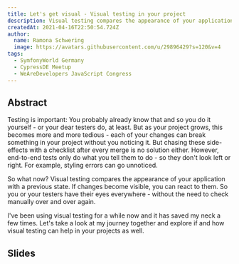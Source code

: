 ```yaml
---
title: Let's get visual - Visual testing in your project
description: Visual testing compares the appearance of your application with a previous state.
createdAt: 2021-04-16T22:50:54.724Z
author:
  name: Ramona Schwering
  image: https://avatars.githubusercontent.com/u/29896429?s=120&v=4
tags:
  - SymfonyWorld Germany
  - CypressDE Meetup
  - WeAreDevelopers JavaScript Congress
---
```


## Abstract

Testing is important: You probably already know that and so you do it yourself - or your dear testers do, at least. But as your project grows, this becomes more and more tedious - each of your changes can break something in your project without you noticing it. But chasing these side-effects with a checklist after every merge is no solution either. However, end-to-end tests only do what you tell them to do - so they don't look left or right. For example, styling errors can go unnoticed.

So what now? Visual testing compares the appearance of your application with a previous state. If changes become visible, you can react to them. So you or your testers have their eyes everywhere - without the need to check manually over and over again.

I've been using visual testing for a while now and it has saved my neck a few times. Let's take a look at my journey together and explore if and how visual testing can help in your projects as well.

## Slides

<media-grid :media="[{
name: 'Folien',
url: 'https://speakerdeck.com/leichteckig/lets-get-visual-visuelles-testing-in-deinem-symfony-projekt'
},{
name: 'Slides',
url: 'https://speakerdeck.com/leichteckig/lets-get-visual-visual-testing-in-your-project'
} ]"></media-grid>
